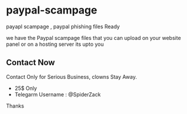 # paypal-scampage
payapl scampage , paypal phishing files Ready

we have the Paypal scampage files that you can upload on your website panel or on a hosting server its upto you


## Contact Now

Contact Only for Serious Business, clowns Stay Away.

- 25$ Only
- Telegarm Username : @SpiderZack

Thanks
